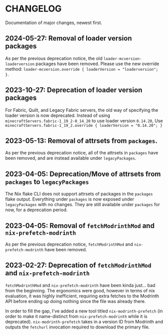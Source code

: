 # CHANGELOG

Documentation of major changes, newest first.

## 2024-05-27: Removal of loader version packages

As per the previous deprecation notice, the old `loader-mcversion-loaderversion` packages have been removed.
Please use the new override method: `loader-mcversion.override { loaderVersion = "loaderversion"; }`.

## 2023-10-27: Deprecation of loader version packages

For Fabric, Quilt, and Legacy Fabric servers, the old way of specifying the loader version is now deprecated.
Instead of using `minecraftServers.fabric-1_19_2-0_14_20` to use loader version `0.14.20`,
Use `minecraftServers.fabric-1_19_2.override { loaderVersion = "0.14.20"; }`

## 2023-05-13: Removal of attrsets from `packages`.

As per the previous deprecation notice, all of the attrsets in `packages` have been removed, and are instead available under `legacyPackages`.

## 2023-04-05: Deprecation/Move of attrsets from `packages` to `legacyPackages`

The Nix flake CLI does not support attrsets of packages in the `packages` flake output.
Everything under `packages` is now exposed under `legacyPackages` with no changes.
They are still available under `packages` for now, for a deprecation period.

## 2023-04-05: Removal of `fetchModrinthMod` and `nix-prefetch-modrinth`

As per the previous deprecation notice, `fetchModrinthMod` and `nix-prefetch-modrinth` have been removed.

## 2023-02-27: Deprecation of `fetchModrinthMod` and `nix-prefetch-modrinth`

`fetchModrinthMod` and `nix-prefetch-modrinth` have been kinda just... bad from the beginning.
The ergonomics were good, however in terms of nix evaluation, it was highly inefficient, requiring extra fetches to the Modrinth API before ending up doing nothing since the file was already there.

In order to fill the gap, I've added a new tool titled `nix-modrinth-prefetch` (in order to make it name-distinct from `nix-prefetch-modrinth` while it is deprecated).
`nix-modrinth-prefetch` takes in a version ID from Modrinth and outputs the `fetchurl` invocation required to download the primary file.
